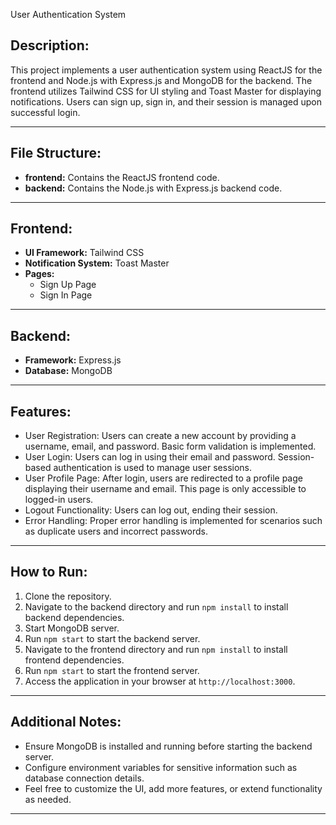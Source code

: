 User Authentication System

## Description:
This project implements a user authentication system using ReactJS for the frontend and Node.js with Express.js and MongoDB for the backend.
The frontend utilizes Tailwind CSS for UI styling and Toast Master for displaying notifications.
Users can sign up, sign in, and their session is managed upon successful login.

---

## File Structure:
- **frontend:** Contains the ReactJS frontend code.
- **backend:** Contains the Node.js with Express.js backend code.

---

## Frontend:
- **UI Framework:** Tailwind CSS
- **Notification System:** Toast Master
- **Pages:**
  - Sign Up Page
  - Sign In Page

---

## Backend:
- **Framework:** Express.js
- **Database:** MongoDB

---

## Features:
- User Registration: Users can create a new account by providing a username, email, and password. Basic form validation is implemented.
- User Login: Users can log in using their email and password. Session-based authentication is used to manage user sessions.
- User Profile Page: After login, users are redirected to a profile page displaying their username and email. This page is only accessible to logged-in users.
- Logout Functionality: Users can log out, ending their session.
- Error Handling: Proper error handling is implemented for scenarios such as duplicate users and incorrect passwords.

---

## How to Run:
1. Clone the repository.
2. Navigate to the backend directory and run `npm install` to install backend dependencies.
3. Start MongoDB server.
4. Run `npm start` to start the backend server.
5. Navigate to the frontend directory and run `npm install` to install frontend dependencies.
6. Run `npm start` to start the frontend server.
7. Access the application in your browser at `http://localhost:3000`.

---

## Additional Notes:
- Ensure MongoDB is installed and running before starting the backend server.
- Configure environment variables for sensitive information such as database connection details.
- Feel free to customize the UI, add more features, or extend functionality as needed.

---

